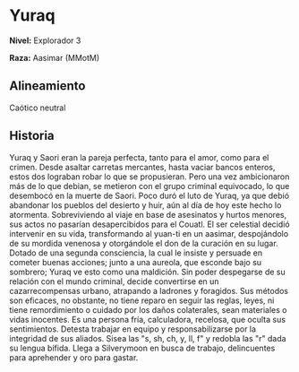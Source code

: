 # Yuraq

**Nivel:** Explorador 3

**Raza:** Aasimar  (MMotM)

## Alineamiento
Caótico neutral

## Historia
 Yuraq y Saori eran la pareja perfecta, tanto para el amor, como para el crimen. Desde asaltar carretas mercantes, hasta vaciar bancos enteros, estos dos lograban robar lo que se propusieran. Pero una vez ambicionaron más de lo que debian, se metieron con el grupo criminal equivocado, lo que desembocó en la muerte de Saori. Poco duró el luto de Yuraq, ya que debió abandonar los pueblos del desierto y huir, aún al día de hoy este hecho lo atormenta.
 Sobreviviendo al viaje en base de asesinatos y hurtos menores, sus actos no pasarían desapercibidos para el Couatl. El ser celestial decidió intervenir en su vida, transformando al yuan-ti en un aasimar, despojándolo de su mordida venenosa y otorgándole el don de la curación en su lugar. Dotado de una segunda consciencia, la cual le insiste y persuade en cometer buenas acciones; junto a una aureola, que esconde bajo su sombrero; Yuraq ve esto como una maldición.
 Sin poder despegarse de su relación con el mundo criminal, decide convertirse en un cazarrecompensas urbano, atrapando a ladrones y foragidos. Sus métodos son eficaces, no obstante, no tiene reparo en seguir las reglas, leyes, ni tiene remordimiento o cuidado por los daños colaterales, sean materiales o vidas inocentes.
 Es una persona fría, calculadora, recelosa, que oculta sus sentimientos. Detesta trabajar en equipo y responsabilizarse por la integridad de sus aliados. Sisea las "s, sh, ch, y, ll, f" y redobla las "r" dada su lengua bífida. Llega a Silverymoon en busca de trabajo, delincuentes para aprehender y oro para gastar.

